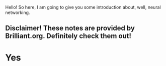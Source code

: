 Hello! So here, I am going to give you some introduction about, well, neural networking. 

## Disclaimer! These notes are provided by Brilliant.org. Definitely check them out!
# Yes
